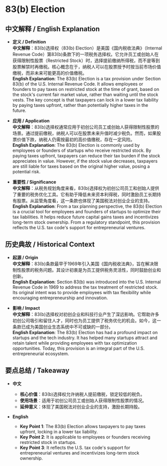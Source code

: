 # 83(b) Election

## 中文解释 / English Explanation

* **定义 / Definition**  
  **中文解释**：83(b)选择权（83(b) Election）是美国《国内税收法典》（Internal Revenue Code）第83(b)条款下的一项税务选择权。它允许员工或创始人在获得限制性股票（Restricted Stock）时，选择提前缴纳所得税，而不是等到股票解禁时再缴税。核心概念在于，纳税人可以在股票授予时按当前市场价值缴税，而非未来可能更高的价值缴税。  
  **English Explanation**: The 83(b) Election is a tax provision under Section 83(b) of the U.S. Internal Revenue Code. It allows employees or founders to pay taxes on restricted stock at the time of grant, based on the stock's current fair market value, rather than waiting until the stock vests. The key concept is that taxpayers can lock in a lower tax liability by paying taxes upfront, rather than potentially higher taxes in the future.

* **应用 / Application**  
  **中文解释**：83(b)选择权通常应用于初创公司员工或创始人获得限制性股票的场景。通过提前缴税，纳税人可以在股票未来升值时减少税负。然而，如果股票价值下跌，纳税人仍需按最初的高价值缴税，存在一定风险。  
  **English Explanation**: The 83(b) Election is commonly used by employees or founders of startups who receive restricted stock. By paying taxes upfront, taxpayers can reduce their tax burden if the stock appreciates in value. However, if the stock value decreases, taxpayers are still liable for taxes based on the original higher value, posing a potential risk.

* **重要性 / Significance**  
  **中文解释**：从税务规划角度来看，83(b)选择权为初创公司员工和创始人提供了重要的税务优化工具。它有助于降低未来资本利得税，同时激励员工长期持有股票。从监管角度看，这一条款也体现了美国税法对创业企业的支持。  
  **English Explanation**: From a tax planning perspective, the 83(b) Election is a crucial tool for employees and founders of startups to optimize their tax liabilities. It helps reduce future capital gains taxes and incentivizes long-term stock ownership. From a regulatory standpoint, this provision reflects the U.S. tax code's support for entrepreneurial ventures.

## 历史典故 / Historical Context

* **起源 / Origin**  
  **中文解释**：83(b)条款最早于1969年引入美国《国内税收法典》，旨在解决限制性股票的税务问题。其设计初衷是为员工提供税务灵活性，同时鼓励创业和创新。  
  **English Explanation**: Section 83(b) was introduced into the U.S. Internal Revenue Code in 1969 to address the tax treatment of restricted stock. Its original intent was to provide employees with tax flexibility while encouraging entrepreneurship and innovation.

* **影响 / Impact**  
  **中文解释**：83(b)选择权对初创企业和科技行业产生了深远影响。它帮助许多初创公司吸引和留住人才，同时也为员工提供了税务优化的机会。如今，这一条款已成为美国创业生态系统中不可或缺的一部分。  
  **English Explanation**: The 83(b) Election has had a profound impact on startups and the tech industry. It has helped many startups attract and retain talent while providing employees with tax optimization opportunities. Today, this provision is an integral part of the U.S. entrepreneurial ecosystem.

## 要点总结 / Takeaway

* **中文**  
  - **核心价值**：83(b)选择权允许纳税人提前缴税，锁定较低的税负。  
  - **使用场景**：适用于初创公司员工或创始人获得限制性股票的情况。  
  - **延伸意义**：体现了美国税法对创业企业的支持，激励长期持股。

* **English**  
  - **Key Point 1**: The 83(b) Election allows taxpayers to pay taxes upfront, locking in a lower tax liability.  
  - **Key Point 2**: It is applicable to employees or founders receiving restricted stock in startups.  
  - **Key Point 3**: It reflects the U.S. tax code's support for entrepreneurial ventures and incentivizes long-term stock ownership.